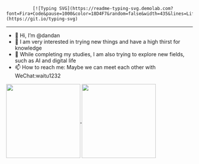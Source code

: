               [![Typing SVG](https://readme-typing-svg.demolab.com?font=Fira+Code&pause=1000&color=18D4F7&random=false&width=435&lines=Life+is+short%2C+why+not+have+a+try%3F)](https://git.io/typing-svg)
<hr>

- 👋 Hi, I’m @dandan
- 👀 I am very interested in trying new things and have a high thirst for knowledge
- 🌱 While completing my studies, I am also trying to explore new fields, such as AI and digital life
- 📫 How to reach me: Maybe we can meet each other with WeChat:waitu1232

<a href="https://github.com/dandan1232?tab=repositories">
  <img height=200 align="center" src="https://github-readme-stats.vercel.app/api?username=dandan1232" />
</a>

<a href="https://github.com/dandan1232?tab=repositories">
  <img height=200 align="center" src="https://github-readme-stats.vercel.app/api/top-langs?username=dandan1232&layout=compact&langs_count=8&card_width=320" />
</a>                

<!---
dandan1232/dandan1232 is a ✨ special ✨ repository because its `README.md` (this file) appears on your GitHub profile.
You can click the Preview link to take a look at your changes.
--->
